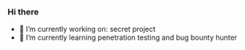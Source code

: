 ### Hi there 

- 🔭 I’m currently working on: secret project
- 🌱 I’m currently learning penetration testing and bug bounty hunter
